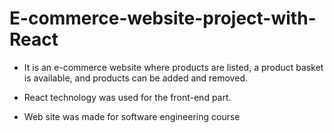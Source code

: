 # E-commerce-website-project-with-React

- It is an e-commerce website where products
are listed, a product basket is available, and
products can be added and removed.

-  React technology was used for the front-end part.

- Web site was made for software engineering
course
